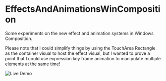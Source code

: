 # EffectsAndAnimationsWinComposition
Some experiments on the new effect and animation systems in Windows Composition.

Please note that I could simplify things by using the TouchArea Rectangle as the container visual to host the effect visual, but I wanted to prove a point that I could use expression key frame animation to manipulate multiple elements at the same time!

![Live Demo](http://i.stack.imgur.com/eWJbG.gif)
